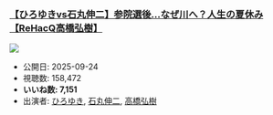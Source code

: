### [【ひろゆきvs石丸伸二】参院選後…なぜ川へ？人生の夏休み【ReHacQ高橋弘樹】](https://www.youtube.com/watch?v=L-rm307xc58)
[![](https://img.youtube.com/vi/L-rm307xc58/sddefault.jpg)](https://www.youtube.com/watch?v=L-rm307xc58)
-   公開日: 2025-09-24
-   視聴数: 158,472
-   **いいね数: 7,151**
-   出演者: [ひろゆき](/rehacq_fan/people/ひろゆき "wikilink"), [石丸伸二](/rehacq_fan/people/石丸伸二 "wikilink"), [高橋弘樹](/rehacq_fan/people/高橋弘樹 "wikilink")
